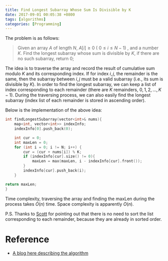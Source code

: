```yaml
---
title: Find Longest Subarray Whose Sum Is Divisible by K
date: 2017-09-01 00:05:38 +0800
tags: [algorithms]
categories: [Programming]
---
```


The problem is as follows:

> Given an array $A$ of length $N$, $A[i] \ge 0$ ( $0 \le i \le N-1$) , and a number $K$. Find the longest subarray whose sum is divisible by $K$, if there are no such subarray, return 0;

<!--more-->

The idea is to traverse the array and record the result of cumulative sum
modulo $K$ and its corresponding index. If for index $i, j$, the remainder is
the same, then the subarray between $i, j$ must be a valid subarray (i.e., its
sum is divisible by $K$). In order to find the longest subarray, we can keep a
list of index corresponding to each remainder (there are $K$ remainders, $0, 1,
2, ..., K-1$). During the traversing process, we can also easily find the
longest subarray (index list of each remainder is stored in ascending order). 

Below is the implementation of the above idea:
```cpp
int findLongestSubarray(vector<int>& nums){
    map<int, vector<int>> indexInfo;
    indexInfo[0].push_back(0);

    int cur = 0;
    int maxLen = 0;
    for (int i = 0; i != N; i++) {
        cur = (cur + nums[i]) % K;
        if (indexInfo[cur].size() != 0){
            maxLen = max(maxLen, i - indexInfo[cur].front());
        }
        indexInfo[cur].push_back(i);            
    }

return maxLen;
}
```

Time complexity, traversing the array and finding the maxLen during the process
takes $O(n)$ time. Space complexity is apparently $O(n)$.

P.S. Thanks to [Scott](https://disqus.com/by/disqus_E0q5yo3A2a/) for pointing
out that there is no need to sort the list corresponding to each remainder,
because they are already in sorted order.

# Reference

+ [A blog here describing the algorithm](http://www.zrzahid.com/subarray-with-sum-divisible-by-k/)
